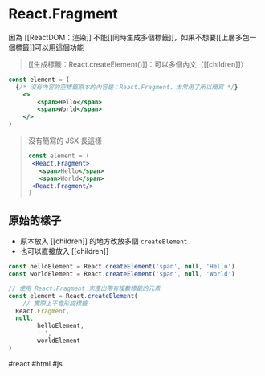 # React.Fragment
因為 [[ReactDOM：渲染]] 不能[[同時生成多個標籤]]，如果不想要[[上層多包一個標籤]]可以用這個功能

>[[生成標籤：React.createElement()]]：可以多個內文（[[children]]）

```jsx
const element = (
  {/* 沒有內容的空標籤原本的內容是：React.Fragment，太常用了所以簡寫 */}
	<>
		<span>Hello</span>
		<span>World</span>
	</>
)
```
> 沒有簡寫的 JSX 長這樣
>```jsx
>const element = (
>  <React.Fragment>
>    <span>Hello</span>
>    <span>World</span>
>  <React.Fragment/>
>)
>```

## 原始的樣子
- 原本放入 [[children]] 的地方改放多個 `createElement`
- 也可以直接放入 [[children]]
```jsx
const helloElement = React.createElement('span', null, 'Hello')
const worldElement = React.createElement('span', null, 'World')

// 使用 React.Fragment 來產出帶有複數標籤的元素
const element = React.createElement(
	// 實際上不會形成標籤
  React.Fragment,
  null,
		helloElement,
		' ', 
		worldElement
)
```

#react #html #js
